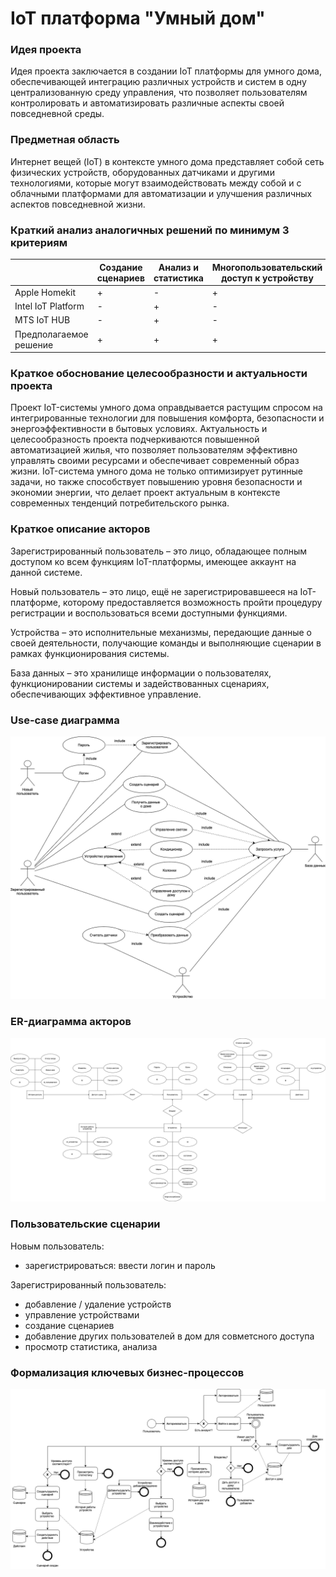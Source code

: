 # IoT платформа "Умный дом"

### Идея проекта

Идея проекта заключается в создании IoT платформы для умного дома, обеспечивающей интеграцию различных устройств и систем в одну централизованную среду управления, что позволяет пользователям контролировать и автоматизировать различные аспекты своей повседневной среды.

### Предметная область

Интернет вещей (IoT) в контексте умного дома представляет собой сеть физических устройств, оборудованных датчиками и другими технологиями, которые могут взаимодействовать между собой и с облачными платформами для автоматизации и улучшения различных аспектов повседневной жизни.

### Краткий анализ аналогичных решений по минимум 3 критериям

|              | Создание сценариев                 | Анализ и статистика | Многопользовательский доступ к устройству| 
|--------------|---------------------------|------------|-----------------------------|
| Apple Homekit | +       | -          | +                           | 
| Intel IoT Platform | -  | +          | -                           |
| MTS IoT HUB         | -      | +          | -                           |    
| Предполагаемое решение  | + | + | + |

### Краткое обоснование целесообразности и актуальности проекта

Проект IoT-системы умного дома оправдывается растущим спросом на интегрированные технологии для повышения комфорта, безопасности и энергоэффективности в бытовых условиях. Актуальность и целесообразность проекта подчеркиваются повышенной автоматизацией жилья, что позволяет пользователям эффективно управлять своими ресурсами и обеспечивает современный образ жизни. IoT-система умного дома не только оптимизирует рутинные задачи, но также способствует повышению уровня безопасности и экономии энергии, что делает проект актуальным в контексте современных тенденций потребительского рынка.

### Краткое описание акторов
Зарегистрированный пользователь – это лицо, обладающее полным доступом ко всем функциям IoT-платформы, имеющее аккаунт на данной системе.

Новый пользователь – это лицо, ещё не зарегистрировавшееся на IoT-платформе, которому предоставляется возможность пройти процедуру регистрации и воспользоваться всеми доступными функциями.

Устройства – это исполнительные механизмы, передающие данные о своей деятельности, получающие команды и выполняющие сценарии в рамках функционирования системы.

База данных – это хранилище информации о пользователях, функционировании системы и задействованных сценариях, обеспечивающих эффективное управление.
### Use-case диаграмма

![iot](/img/iot.png)

### ER-диаграмма акторов

![er](/img/er.png)

### Пользовательские сценарии
Новым пользователь:
* зарегистрироваться: ввести логин и пароль

Зарегистрированный пользователь:
* добавление / удаление устройств
* управление устройствами
* создание сценариев
* добавление других пользователей в дом для совметсного доступа
* просмотр статистика, анализа

### Формализация ключевых бизнес-процессов

![busmodel](/img/busmodel.png)
